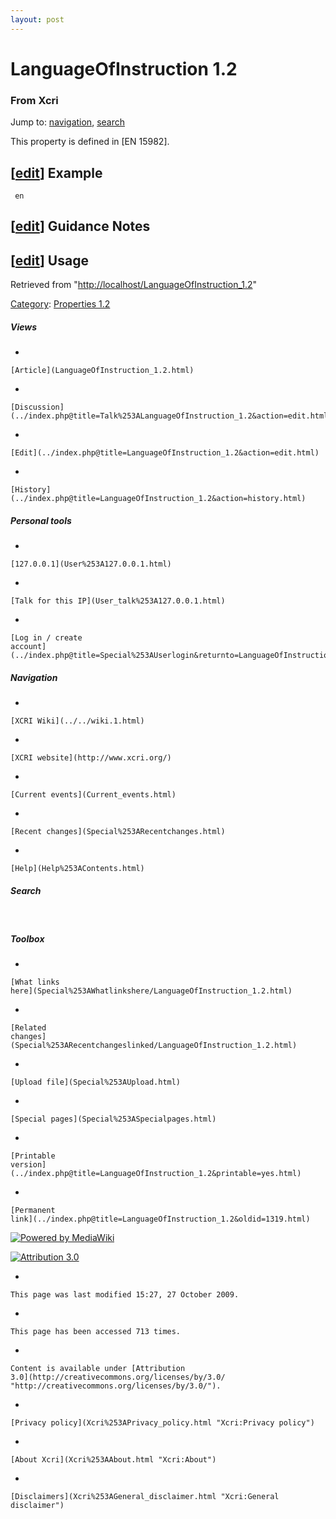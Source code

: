 ```yaml
---
layout: post
---
```








LanguageOfInstruction 1.2 
=========================













### From Xcri 







Jump to: [navigation](LanguageOfInstruction_1.2.html#column-one),
[search](LanguageOfInstruction_1.2.html#searchInput)



This property is defined in \[EN 15982\].


\[[edit](../index.php@title=LanguageOfInstruction_1.2&action=edit&section=1.html "Edit section: Example")\] Example
-------------------------------------------------------------------------------------------------------------------------------------------------------------------------------------

     en


\[[edit](../index.php@title=LanguageOfInstruction_1.2&action=edit&section=2.html "Edit section: Guidance Notes")\] Guidance Notes
---------------------------------------------------------------------------------------------------------------------------------------------------------------------------------------------------


\[[edit](../index.php@title=LanguageOfInstruction_1.2&action=edit&section=3.html "Edit section: Usage")\] Usage
---------------------------------------------------------------------------------------------------------------------------------------------------------------------------------



Retrieved from
"[http://localhost/LanguageOfInstruction\_1.2](LanguageOfInstruction_1.2.html)"





[Category](Special%253ACategories.html "Special:Categories"): [Properties
1.2](Category%253AProperties_1.2.html "Category:Properties 1.2")

















##### Views



-   

    

    [Article](LanguageOfInstruction_1.2.html)
-   

    

    [Discussion](../index.php@title=Talk%253ALanguageOfInstruction_1.2&action=edit.html)
-   

    

    [Edit](../index.php@title=LanguageOfInstruction_1.2&action=edit.html)
-   

    

    [History](../index.php@title=LanguageOfInstruction_1.2&action=history.html)







##### Personal tools



-   

    

    [127.0.0.1](User%253A127.0.0.1.html)
-   

    

    [Talk for this IP](User_talk%253A127.0.0.1.html)
-   

    

    [Log in / create
    account](../index.php@title=Special%253AUserlogin&returnto=LanguageOfInstruction_1.2.html)











[](../../wiki.1.html "XCRI Wiki")





##### Navigation



-   

    

    [XCRI Wiki](../../wiki.1.html)
-   

    

    [XCRI website](http://www.xcri.org/)
-   

    

    [Current events](Current_events.html)
-   

    

    [Recent changes](Special%253ARecentchanges.html)
-   

    

    [Help](Help%253AContents.html)







##### Search





 









##### Toolbox



-   

    

    [What links
    here](Special%253AWhatlinkshere/LanguageOfInstruction_1.2.html)
-   

    

    [Related
    changes](Special%253ARecentchangeslinked/LanguageOfInstruction_1.2.html)
-   

    

    [Upload file](Special%253AUpload.html)
-   

    

    [Special pages](Special%253ASpecialpages.html)
-   

    

    [Printable
    version](../index.php@title=LanguageOfInstruction_1.2&printable=yes.html)
-   

    

    [Permanent
    link](../index.php@title=LanguageOfInstruction_1.2&oldid=1319.html)















[![Powered by
MediaWiki](../skins/common/images/poweredby_mediawiki_88x31.png)](http://www.mediawiki.org/)





[![Attribution 3.0
](http://i.creativecommons.org/l/by/3.0/88x31.png)](http://creativecommons.org/licenses/by/3.0/)



-   

    

    This page was last modified 15:27, 27 October 2009.
-   

    

    This page has been accessed 713 times.
-   

    

    Content is available under [Attribution
    3.0](http://creativecommons.org/licenses/by/3.0/ "http://creativecommons.org/licenses/by/3.0/").
-   

    

    [Privacy policy](Xcri%253APrivacy_policy.html "Xcri:Privacy policy")
-   

    

    [About Xcri](Xcri%253AAbout.html "Xcri:About")
-   

    

    [Disclaimers](Xcri%253AGeneral_disclaimer.html "Xcri:General disclaimer")




